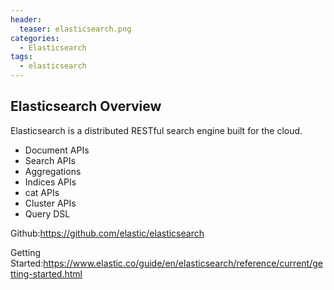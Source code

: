 ```yaml
---
header:
  teaser: elasticsearch.png
categories:
  - Elasticsearch
tags:
  - elasticsearch
---
```


## Elasticsearch Overview
Elasticsearch is a distributed RESTful search engine built for the cloud.

* Document APIs
* Search APIs
* Aggregations
* Indices APIs
* cat APIs
* Cluster APIs
* Query DSL

Github:https://github.com/elastic/elasticsearch

Getting Started:https://www.elastic.co/guide/en/elasticsearch/reference/current/getting-started.html

